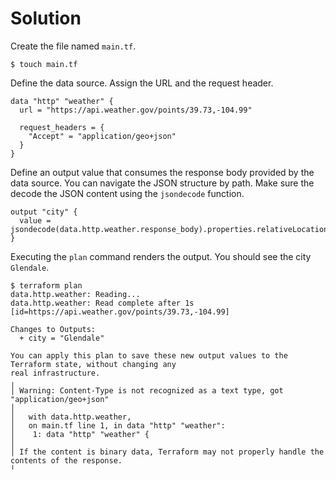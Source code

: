 # Solution

Create the file named `main.tf`.

```
$ touch main.tf
```

Define the data source. Assign the URL and the request header.

```
data "http" "weather" {
  url = "https://api.weather.gov/points/39.73,-104.99"

  request_headers = {
    "Accept" = "application/geo+json"
  }
}
```

Define an output value that consumes the response body provided by the data source. You can navigate the JSON structure by path. Make sure the decode the JSON content using the `jsondecode` function.

```
output "city" {
  value = jsondecode(data.http.weather.response_body).properties.relativeLocation.properties.city
}
```

Executing the `plan` command renders the output. You should see the city `Glendale`.

```
$ terraform plan
data.http.weather: Reading...
data.http.weather: Read complete after 1s [id=https://api.weather.gov/points/39.73,-104.99]

Changes to Outputs:
  + city = "Glendale"

You can apply this plan to save these new output values to the Terraform state, without changing any
real infrastructure.
╷
│ Warning: Content-Type is not recognized as a text type, got "application/geo+json"
│
│   with data.http.weather,
│   on main.tf line 1, in data "http" "weather":
│    1: data "http" "weather" {
│
│ If the content is binary data, Terraform may not properly handle the contents of the response.
╵
```

